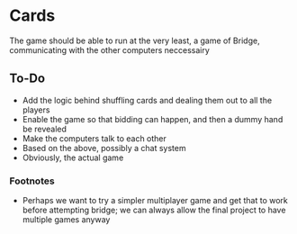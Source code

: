 # Cards

The game should be able to run at the very least, a game of Bridge, communicating with the other computers neccessairy

## To-Do
- Add the logic behind shuffling cards and dealing them out to all the players
- Enable the game so that bidding can happen, and then a dummy hand be revealed
- Make the computers talk to each other 
- Based on the above, possibly a chat system
- Obviously, the actual game

### Footnotes
- Perhaps we want to try a simpler multiplayer game and get that to work before attempting bridge; we can always allow the final project to have multiple games anyway